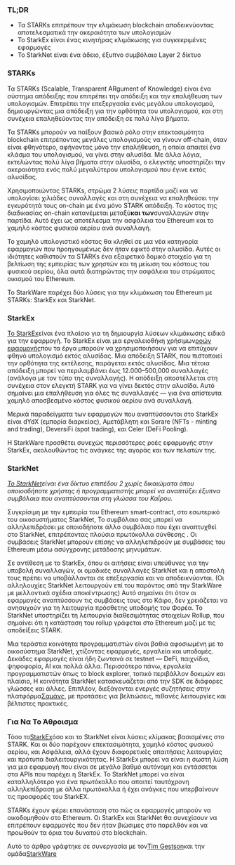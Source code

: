 ### TL;DR

* Τα STARKs επιτρέπουν την κλιμάκωση blockchain αποδεικνύοντας αποτελεσματικά την ακεραιότητα των υπολογισμών
* Το StarkEx είναι ένας κινητήρας κλιμάκωσης για συγκεκριμένες εφαρμογές
* Το StarkNet είναι ένα άδειο, έξυπνο συμβόλαιο Layer 2 δίκτυο

### **STARKs**

Τα STARKs (Scalable, Transparent ARgument of Knowledge) είναι ένα σύστημα απόδειξης που επιτρέπει την απόδειξη και την επαλήθευση των υπολογισμών. Επιτρέπει την επεξεργασία ενός μεγάλου υπολογισμού, δημιουργώντας μια απόδειξη για την ορθότητα του υπολογισμού, και στη συνέχεια επαληθεύοντας την απόδειξη σε πολύ λίγα βήματα.

Τα STARKs μπορούν να παίξουν βασικό ρόλο στην επεκτασιμότητα blockchain επιτρέποντας μεγάλες υπολογισμούς να γίνουν off-chain, όταν είναι φθηνότερο, αφήνοντας μόνο την επαλήθευση, η οποία απαιτεί ένα κλάσμα του υπολογισμού, να γίνει στην αλυσίδα. Με άλλα λόγια, εκτελώντας πολύ λίγα βήματα στην αλυσίδα, ο ελεγκτής υποστηρίζει την ακεραιότητα ενός πολύ μεγαλύτερου υπολογισμού που έγινε εκτός αλυσίδας.

Χρησιμοποιώντας STARKs, στρώμα 2 λύσεις παρτίδα μαζί και να υπολογίσει χιλιάδες συναλλαγές και στη συνέχεια να επαληθεύσει την εγκυρότητά τους on-chain με ένα μόνο STARK απόδειξη. Το κόστος της διαδικασίας on-chain κατανέμεται μεταξύ**και των**συναλλαγών στην παρτίδα. Αυτό έχει ως αποτέλεσμα την ασφάλεια του Ethereum και το χαμηλό κόστος φυσικού αερίου ανά συναλλαγή.

Το χαμηλό υπολογιστικό κόστος θα κληθεί σε μια νέα κατηγορία εφαρμογών που προηγουμένως δεν ήταν εφικτό στην αλυσίδα. Αυτές οι ιδιότητες καθιστούν τα STARKs ένα εξαιρετικό δομικό στοιχείο για τη βελτίωση της εμπειρίας των χρηστών και τη μείωση του κόστους του φυσικού αερίου, όλα αυτά διατηρώντας την ασφάλεια του στρώματος οικισμού του Ethereum.

Το StarkWare παρέχει δύο λύσεις για την κλιμάκωση του Ethereum με STARKs: StarkEx και StarkNet.

### **StarkEx**

[Το StarkEx](https://starkware.co/starkex/)είναι ένα πλαίσιο για τη δημιουργία λύσεων κλιμάκωσης ειδικά για την εφαρμογή. Το StarkEx είναι μια εργαλειοθήκη χρήσιμων[ροών εφαρμογής](https://docs.starkware.co/starkex-v4/starkex-deep-dive/regular-flows)που τα έργα μπορούν να χρησιμοποιήσουν για να επιτύχουν φθηνό υπολογισμό εκτός αλυσίδας. Μια απόδειξη STARK, που πιστοποιεί την ορθότητα της εκτέλεσης, παράγεται εκτός αλυσίδας. Μια τέτοια απόδειξη μπορεί να περιλαμβάνει έως 12.000–500,000 συναλλαγές (ανάλογα με τον τύπο της συναλλαγής). Η απόδειξη αποστέλλεται στη συνέχεια στον ελεγκτή STARK για να γίνει δεκτός στην αλυσίδα. Αυτό σημαίνει μια επαλήθευση για όλες τις συναλλαγές — για ένα απίστευτα χαμηλό αποσβεσμένο κόστος φυσικού αερίου ανά συναλλαγή.

Μερικά παραδείγματα των εφαρμογών που αναπτύσσονται στο StarkEx είναι dYdX (εμπορία διαρκείας), Αμετάβλητη και Sorare (NFTs - minting and trading), DeversiFi (spot trading), και Celer (DeFi Pooling).

Η StarkWare προσθέτει συνεχώς περισσότερες ροές εφαρμογής στην StarkEx, ακολουθώντας τις ανάγκες της αγοράς και των πελατών της.

### **StarkNet**

*[Το StarkNet](https://starkware.co/starknet/)είναι ένα δίκτυο επιπέδου 2 χωρίς δικαιώματα όπου οποιοσδήποτε χρήστης ή προγραμματιστής μπορεί να αναπτύξει έξυπνα συμβόλαια που αναπτύσσονται στη γλώσσα του Καΐρου.*

Συγκρίσιμη με την εμπειρία του Ethereum smart-contract, στο εσωτερικό του οικοσυστήματος StarkNet, Το συμβόλαιο σας μπορεί να αλληλεπιδράσει με οποιοδήποτε άλλο συμβόλαιο που έχει αναπτυχθεί στο StarkNet, επιτρέποντας πλούσια πρωτόκολλα σύνθεσης . Οι συμβάσεις StarkNet μπορούν επίσης να αλληλεπιδρούν με συμβάσεις του Ethereum μέσω ασύγχρονης μετάδοσης μηνυμάτων.

Σε αντίθεση με το StarkEx, όπου οι αιτήσεις είναι υπεύθυνες για την υποβολή συναλλαγών, οι ομαδικές συναλλαγές StarkNet και η αποστολή τους πρέπει να υποβάλλονται σε επεξεργασία και να αποδεικνύονται. (Οι αλληλουχίες StarkNet λειτουργούν επί του παρόντος από την StarkWare με μελλοντικά σχέδια αποκέντρωσης) Αυτό σημαίνει ότι όταν οι εφαρμογές αναπτύσσουν τις συμβάσεις τους στο Κάιρο, δεν χρειάζεται να ανησυχούν για τη λειτουργία πρόσθετης υποδομής του Φορέα. Το StarkNet υποστηρίζει τη λειτουργία διαθεσιμότητας στοιχείων Rollup, που σημαίνει ότι η κατάσταση του rollup γράφεται στο Ethereum μαζί με τις αποδείξεις STARK.

Μια τεράστια κοινότητα προγραμματιστών είναι βαθιά αφοσιωμένη με το οικοσύστημα StarkNet, χτίζοντας εφαρμογές, εργαλεία και υποδομές. Δεκάδες εφαρμογές είναι ήδη ζωντανά σε testnet — DeFi, παιχνίδια, ψηφοφορία, AI και πολλά άλλα. Περισσότερο πάνω, εργαλεία προγραμματιστών όπως το block explorer, τοπικό περιβάλλον δοκιμών και πλαίσιο, Η κοινότητα StarkNet κατασκευάζεται από την SDK σε διάφορες γλώσσες και άλλες. Επιπλέον, διεξάγονται ενεργές συζητήσεις στην πλατφόρμα[Σαμάνς](https://community.starknet.io/), με προτάσεις για βελτιώσεις, πιθανές λειτουργίες και βέλτιστες πρακτικές.

### **Για Να Το Άθροισμα**

Τόσο το[StarkEx](https://youtu.be/P-qoPVoneQA)όσο και το StarkNet είναι λύσεις κλίμακας βασισμένες στο STARK. Και οι δύο παρέχουν επεκτασιμότητα, χαμηλό κόστος φυσικού αερίου, και Ασφάλεια, αλλά έχουν διαφορετικές απαιτήσεις λειτουργίας και πρότυπα διαλειτουργικότητας. Η StarkEx μπορεί να είναι η σωστή λύση για μια εφαρμογή που είναι σε μεγάλο βαθμό αυτόνομη και εντάσσεται στα APIs που παρέχει η StarkEx. Το StarkNet μπορεί να είναι καταλληλότερο για ένα πρωτόκολλο που απαιτεί ταυτόχρονη αλληλεπίδραση με άλλα πρωτόκολλα ή έχει ανάγκες που υπερβαίνουν τις προσφορές του StarkEX.

STARKs έχουν φέρει επανάσταση στο πώς οι εφαρμογές μπορούν να οικοδομηθούν στο Ethereum. Οι StarkEx και StarkNet θα συνεχίσουν να επιτρέπουν εφαρμογές που δεν ήταν βιώσιμες στο παρελθόν και να προωθούν τα όρια του δυνατού στο blockchain.

Αυτό το άρθρο γράφτηκε σε συνεργασία με τον[Tim Gestson](https://twitter.com/IcemanTim)και την ομάδα[StarkWare](https://starkware.co/)